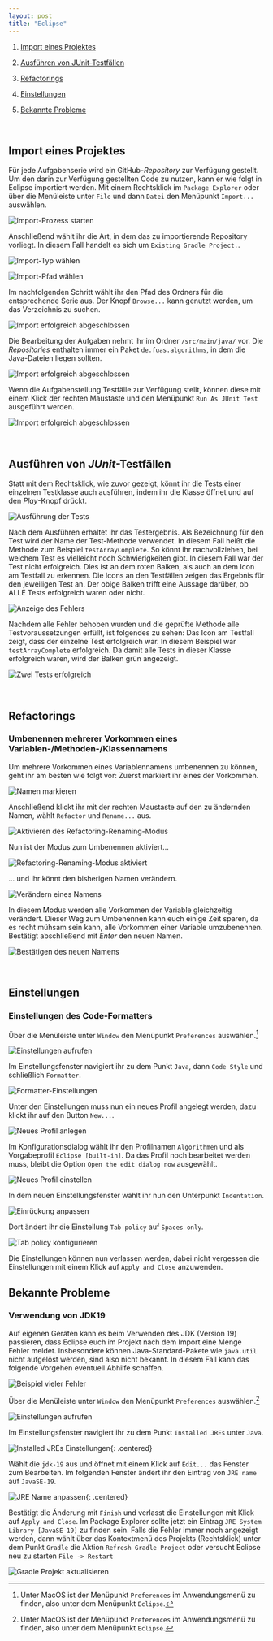 ```yaml
---
layout: post
title: "Eclipse"
---
```


1. [Import eines Projektes](#import-eines-projektes)

2. [Ausführen von JUnit-Testfällen](#ausführen-von-junit-testfällen)

3. [Refactorings](#refactorings)

4. [Einstellungen](#einstellungen)

5. [Bekannte Probleme](#bekannte-probleme)


<br/>

## Import eines Projektes

Für jede Aufgabenserie wird ein GitHub\-_Repository_ zur Verfügung gestellt.
Um den darin zur Verfügung gestellten Code zu nutzen, kann er wie folgt in Eclipse importiert werden.
Mit einem Rechtsklick im `Package Explorer` oder über die Menüleiste unter `File` und dann `Datei` den Menüpunkt `Import...` auswählen.

![Import-Prozess starten](images/import/screen1.jpg)


Anschließend wählt ihr die Art, in dem das zu importierende Repository vorliegt. In diesem Fall handelt es sich um `Existing Gradle Project.`.

![Import-Typ wählen](images/import/screen2.jpg)


![Import-Pfad wählen](images/import/screen3.jpg)


Im nachfolgenden Schritt wählt ihr den Pfad des Ordners für die entsprechende Serie aus.
Der Knopf `Browse...` kann genutzt werden, um das Verzeichnis zu suchen.

![Import erfolgreich abgeschlossen](images/import/screen4.jpg)


Die Bearbeitung der Aufgaben nehmt ihr im Ordner `/src/main/java/` vor.
Die _Repositories_ enthalten immer ein Paket `de.fuas.algorithms`, in dem die Java-Dateien liegen sollten.

![Import erfolgreich abgeschlossen](images/import/screen5.jpg)


Wenn die Aufgabenstellung Testfälle zur Verfügung stellt, können diese mit einem Klick der rechten Maustaste und den Menüpunkt `Run As JUnit Test` ausgeführt werden.

![Import erfolgreich abgeschlossen](images/import/screen6.jpg)

 <br/>

## Ausführen von _JUnit_-Testfällen

Statt mit dem Rechtsklick, wie zuvor gezeigt, könnt ihr die Tests einer einzelnen Testklasse auch ausführen, indem ihr die Klasse öffnet und auf den _Play_-Knopf drückt.

![Ausführung der Tests](images/junit/screen1.jpg)

Nach dem Ausführen erhaltet ihr das Testergebnis.
Als Bezeichnung für den Test wird der Name der Test-Methode verwendet.
In diesem Fall heißt die Methode zum Beispiel `testArrayComplete`.
So könnt ihr nachvollziehen, bei welchem Test es vielleicht noch Schwierigkeiten gibt.
In diesem Fall war der Test nicht erfolgreich.
Dies ist an dem roten Balken, als auch an dem Icon am Testfall zu erkennen.
Die Icons an den Testfällen zeigen das Ergebnis für den jeweiligen Test an.
Der obige Balken trifft eine Aussage darüber, ob ALLE Tests erfolgreich waren oder nicht.

![Anzeige des Fehlers](images/junit/screen2.jpg)


Nachdem alle Fehler behoben wurden und die geprüfte Methode alle Testvoraussetzungen erfüllt, ist folgendes zu sehen:
Das Icon am Testfall zeigt, dass der einzelne Test erfolgreich war.
In diesem Beispiel war `testArrayComplete` erfolgreich.
Da damit alle Tests in dieser Klasse erfolgreich waren, wird der Balken grün angezeigt.

![Zwei Tests erfolgreich](images/junit/screen3.jpg)

<br/>

## Refactorings


### Umbenennen mehrerer Vorkommen eines Variablen-/Methoden-/Klassennamens

Um mehrere Vorkommen eines Variablennamens umbenennen zu können, geht ihr am besten wie folgt vor:
Zuerst markiert ihr eines der Vorkommen.

![Namen markieren](images/functions/rename/screen1.jpg)


Anschließend klickt ihr mit der rechten Maustaste auf den zu ändernden Namen, wählt `Refactor` und `Rename...` aus.

![Aktivieren des Refactoring-Renaming-Modus](images/functions/rename/screen2.jpg)


Nun ist der Modus zum Umbenennen aktiviert...

![Refactoring-Renaming-Modus aktiviert](images/functions/rename/screen3.jpg)


... und ihr könnt den bisherigen Namen verändern.

![Verändern eines Namens](images/functions/rename/screen4.jpg)

In diesem Modus werden alle Vorkommen der Variable gleichzeitig verändert.
Dieser Weg zum Umbenennen kann euch einige Zeit sparen, da es recht mühsam sein kann, alle Vorkommen einer Variable umzubenennen.
Bestätigt abschließend mit _Enter_ den neuen Namen.

![Bestätigen des neuen Namens](images/functions/rename/screen5.jpg)

<br/>

## Einstellungen

### Einstellungen des Code-Formatters

Über die Menüleiste unter `Window` den Menüpunkt `Preferences` auswählen.[^macos]

[^macos]: Unter MacOS ist der Menüpunkt `Preferences` im Anwendungsmenü zu finden, also unter dem Menüpunkt `Eclipse`.

![Einstellungen aufrufen](images/settings/formatter/screen1.png)


Im Einstellungsfenster navigiert ihr zu dem Punkt `Java`, dann `Code Style` und schließlich `Formatter`.

![Formatter-Einstellungen](images/settings/formatter/screen2.png)


Unter den Einstellungen muss nun ein neues Profil angelegt werden, dazu klickt ihr auf den Button `New...`.

![Neues Profil anlegen](images/settings/formatter/screen3.png)


Im Konfigurationsdialog wählt ihr den Profilnamen `Algorithmen` und als Vorgabeprofil `Eclipse [built-in]`. Da das Profil noch bearbeitet werden muss, bleibt die Option `Open the edit dialog now` ausgewählt.

![Neues Profil einstellen](images/settings/formatter/screen4.png)


In dem neuen Einstellungsfenster wählt ihr nun den Unterpunkt `Indentation`.

![Einrückung anpassen](images/settings/formatter/screen5.png)


Dort ändert ihr die Einstellung `Tab policy` auf `Spaces only`.

![Tab policy konfigurieren](images/settings/formatter/screen6.png)


Die Einstellungen können nun verlassen werden, dabei nicht vergessen die Einstellungen mit einem Klick auf `Apply and Close` anzuwenden.


## Bekannte Probleme

### Verwendung von JDK19

Auf eigenen Geräten kann es beim Verwenden des JDK (Version 19) passieren, dass Eclipse euch im Projekt nach dem Import eine Menge Fehler meldet.
Insbesondere können Java-Standard-Pakete wie `java.util` nicht aufgelöst werden, sind also nicht bekannt.
In diesem Fall kann das folgende Vorgehen eventuell Abhilfe schaffen.

![Beispiel vieler Fehler](images/settings/runtime-environment/screen1.png)


Über die Menüleiste unter `Window` den Menüpunkt `Preferences` auswählen.[^macos]

![Einstellungen aufrufen](images/settings/runtime-environment/screen2.png)


Im Einstellungsfenster navigiert ihr zu dem Punkt `Installed JREs` unter `Java`.

![Installed JREs Einstellungen](images/settings/runtime-environment/screen3.png){: .centered}


Wählt die `jdk-19` aus und öffnet mit einem Klick auf `Edit...` das Fenster zum Bearbeiten.
Im folgenden Fenster ändert ihr den Eintrag von `JRE name` auf `JavaSE-19`.

![JRE Name anpassen](images/settings/runtime-environment/screen4.png){: .centered}


Bestätigt die Änderung mit `Finish` und verlasst die Einstellungen mit Klick auf `Apply and Close`.
Im Package Explorer sollte jetzt ein Eintrag `JRE System Library [JavaSE-19]` zu finden sein.
Falls die Fehler immer noch angezeigt werden, dann wählt über das Kontextmenü des Projekts (Rechtsklick)
unter dem Punkt `Gradle` die Aktion `Refresh Gradle Project` oder versucht Eclipse neu zu starten `File -> Restart`

![Gradle Projekt aktualisieren](images/settings/runtime-environment/screen5.png)
